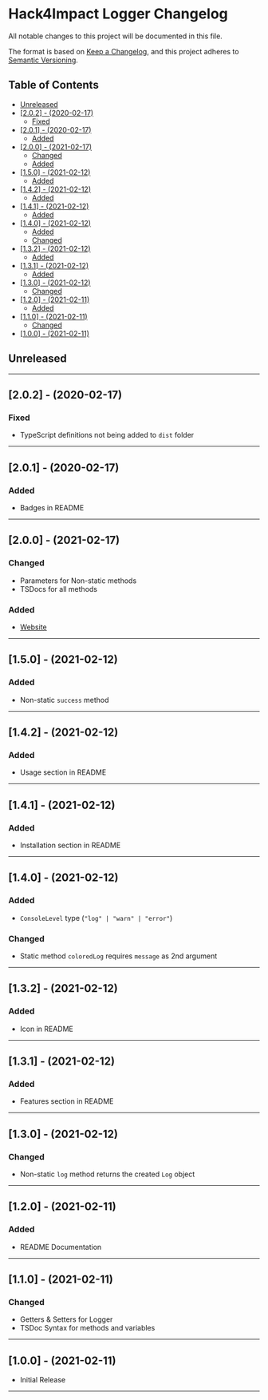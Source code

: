 # Hack4Impact Logger Changelog <!-- omit in toc -->

All notable changes to this project will be documented in this file.

The format is based on [Keep a Changelog](http://keepachangelog.com/), and this project adheres to [Semantic Versioning](https://semver.org/spec/v2.0.0.html).

## Table of Contents <!-- omit in toc -->

- [Unreleased](#unreleased)
- [[2.0.2] - (2020-02-17)](#202---2020-02-17)
  - [Fixed](#fixed)
- [[2.0.1] - (2020-02-17)](#201---2020-02-17)
  - [Added](#added)
- [[2.0.0] - (2021-02-17)](#200---2021-02-17)
  - [Changed](#changed)
  - [Added](#added-1)
- [[1.5.0] - (2021-02-12)](#150---2021-02-12)
  - [Added](#added-2)
- [[1.4.2] - (2021-02-12)](#142---2021-02-12)
  - [Added](#added-3)
- [[1.4.1] - (2021-02-12)](#141---2021-02-12)
  - [Added](#added-4)
- [[1.4.0] - (2021-02-12)](#140---2021-02-12)
  - [Added](#added-5)
  - [Changed](#changed-1)
- [[1.3.2] - (2021-02-12)](#132---2021-02-12)
  - [Added](#added-6)
- [[1.3.1] - (2021-02-12)](#131---2021-02-12)
  - [Added](#added-7)
- [[1.3.0] - (2021-02-12)](#130---2021-02-12)
  - [Changed](#changed-2)
- [[1.2.0] - (2021-02-11)](#120---2021-02-11)
  - [Added](#added-8)
- [[1.1.0] - (2021-02-11)](#110---2021-02-11)
  - [Changed](#changed-3)
- [[1.0.0] - (2021-02-11)](#100---2021-02-11)

## Unreleased

---

## [2.0.2] - (2020-02-17)

### Fixed

- TypeScript definitions not being added to `dist` folder

---

## [2.0.1] - (2020-02-17)

### Added

- Badges in README

---

## [2.0.0] - (2021-02-17)

### Changed

- Parameters for Non-static methods
- TSDocs for all methods

### Added

- [Website]

---

## [1.5.0] - (2021-02-12)

### Added

- Non-static `success` method

---

## [1.4.2] - (2021-02-12)

### Added

- Usage section in README

---

## [1.4.1] - (2021-02-12)

### Added

- Installation section in README

---

## [1.4.0] - (2021-02-12)

### Added

- `ConsoleLevel` type (`"log" | "warn" | "error"`)

### Changed

- Static method `coloredLog` requires `message` as 2nd argument

---

## [1.3.2] - (2021-02-12)

### Added

- Icon in README

---

## [1.3.1] - (2021-02-12)

### Added

- Features section in README

---

## [1.3.0] - (2021-02-12)

### Changed

- Non-static `log` method returns the created `Log` object

---

## [1.2.0] - (2021-02-11)

### Added

- README Documentation

---

## [1.1.0] - (2021-02-11)

### Changed

- Getters & Setters for Logger
- TSDoc Syntax for methods and variables

---

## [1.0.0] - (2021-02-11)

- Initial Release

---

<!-- Start Reference Links -->

[website]: https://hack4impact.github.io/logger/
